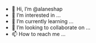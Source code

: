 - 👋 Hi, I’m @alaneshap
- 👀 I’m interested in ...
- 🌱 I’m currently learning ...
- 💞️ I’m looking to collaborate on ...
- 📫 How to reach me ...

<!---
alaneshap/alaneshap is a ✨ special ✨ repository because its `README.md` (this file) appears on your GitHub profile.
You can click the Preview link to take a look at your changes.
--->
